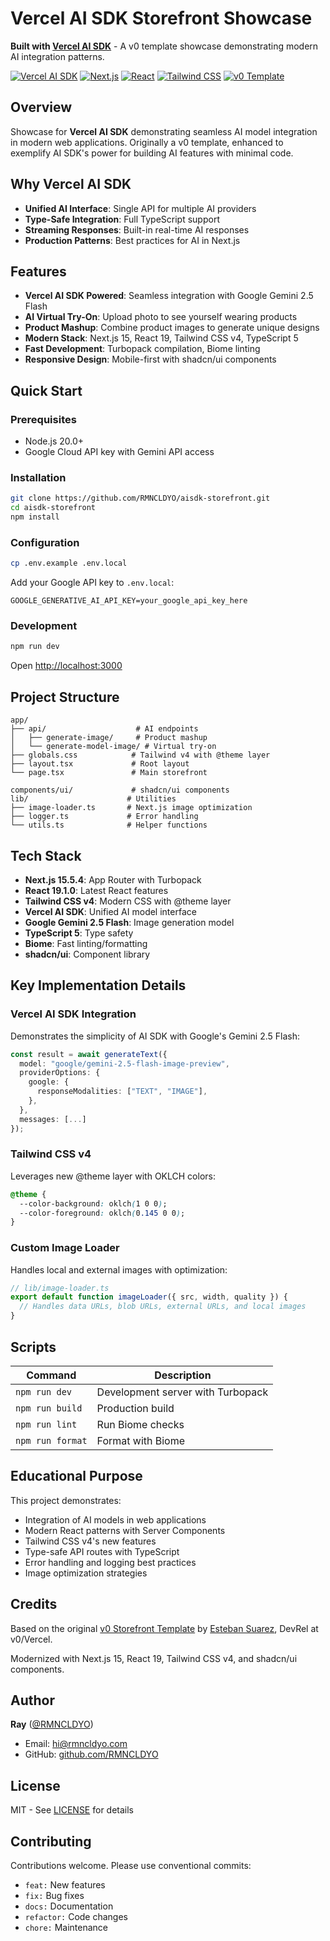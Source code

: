 # Vercel AI SDK Storefront Showcase

**Built with [Vercel AI SDK](https://sdk.vercel.ai)** - A v0 template showcase demonstrating modern AI integration patterns.

[![Vercel AI SDK](https://img.shields.io/badge/Vercel_AI_SDK-5.0.52-FF6B6B?style=flat-square&logo=vercel)](https://sdk.vercel.ai)
[![Next.js](https://img.shields.io/badge/Next.js-15.5.4-black?style=flat-square)](https://nextjs.org)
[![React](https://img.shields.io/badge/React-19.1.0-61DAFB?style=flat-square)](https://react.dev)
[![Tailwind CSS](https://img.shields.io/badge/Tailwind_CSS-v4-38B2AC?style=flat-square)](https://tailwindcss.com)
[![v0 Template](https://img.shields.io/badge/v0-Template-purple?style=flat-square)](https://v0.dev)

## Overview

Showcase for **Vercel AI SDK** demonstrating seamless AI model integration in modern web applications. Originally a v0 template, enhanced to exemplify AI SDK's power for building AI features with minimal code.

## Why Vercel AI SDK

- **Unified AI Interface**: Single API for multiple AI providers
- **Type-Safe Integration**: Full TypeScript support
- **Streaming Responses**: Built-in real-time AI responses
- **Production Patterns**: Best practices for AI in Next.js

## Features

- **Vercel AI SDK Powered**: Seamless integration with Google Gemini 2.5 Flash
- **AI Virtual Try-On**: Upload photo to see yourself wearing products
- **Product Mashup**: Combine product images to generate unique designs
- **Modern Stack**: Next.js 15, React 19, Tailwind CSS v4, TypeScript 5
- **Fast Development**: Turbopack compilation, Biome linting
- **Responsive Design**: Mobile-first with shadcn/ui components

## Quick Start

### Prerequisites

- Node.js 20.0+
- Google Cloud API key with Gemini API access

### Installation

```bash
git clone https://github.com/RMNCLDYO/aisdk-storefront.git
cd aisdk-storefront
npm install
```

### Configuration

```bash
cp .env.example .env.local
```

Add your Google API key to `.env.local`:
```env
GOOGLE_GENERATIVE_AI_API_KEY=your_google_api_key_here
```

### Development

```bash
npm run dev
```

Open [http://localhost:3000](http://localhost:3000)

## Project Structure

```
app/
├── api/                    # AI endpoints
│   ├── generate-image/     # Product mashup
│   └── generate-model-image/ # Virtual try-on
├── globals.css            # Tailwind v4 with @theme layer
├── layout.tsx             # Root layout
└── page.tsx               # Main storefront

components/ui/             # shadcn/ui components
lib/                      # Utilities
├── image-loader.ts       # Next.js image optimization
├── logger.ts             # Error handling
└── utils.ts              # Helper functions
```

## Tech Stack

- **Next.js 15.5.4**: App Router with Turbopack
- **React 19.1.0**: Latest React features
- **Tailwind CSS v4**: Modern CSS with @theme layer
- **Vercel AI SDK**: Unified AI model interface
- **Google Gemini 2.5 Flash**: Image generation model
- **TypeScript 5**: Type safety
- **Biome**: Fast linting/formatting
- **shadcn/ui**: Component library

## Key Implementation Details

### Vercel AI SDK Integration

Demonstrates the simplicity of AI SDK with Google's Gemini 2.5 Flash:

```typescript
const result = await generateText({
  model: "google/gemini-2.5-flash-image-preview",
  providerOptions: {
    google: {
      responseModalities: ["TEXT", "IMAGE"],
    },
  },
  messages: [...]
});
```

### Tailwind CSS v4

Leverages new @theme layer with OKLCH colors:

```css
@theme {
  --color-background: oklch(1 0 0);
  --color-foreground: oklch(0.145 0 0);
}
```

### Custom Image Loader

Handles local and external images with optimization:

```typescript
// lib/image-loader.ts
export default function imageLoader({ src, width, quality }) {
  // Handles data URLs, blob URLs, external URLs, and local images
}
```

## Scripts

| Command | Description |
|---------|------------|
| `npm run dev` | Development server with Turbopack |
| `npm run build` | Production build |
| `npm run lint` | Run Biome checks |
| `npm run format` | Format with Biome |

## Educational Purpose

This project demonstrates:
- Integration of AI models in web applications
- Modern React patterns with Server Components
- Tailwind CSS v4's new features
- Type-safe API routes with TypeScript
- Error handling and logging best practices
- Image optimization strategies

## Credits

Based on the original [v0 Storefront Template](https://v0.app/templates/storefront-w-nano-banana-ai-sdk-ai-gateway-XAMOoZPMUO5) by [Esteban Suarez](https://x.com/EstebanSuarez), DevRel at v0/Vercel.

Modernized with Next.js 15, React 19, Tailwind CSS v4, and shadcn/ui components.

## Author

**Ray** ([@RMNCLDYO](https://github.com/RMNCLDYO))
- Email: hi@rmncldyo.com
- GitHub: [github.com/RMNCLDYO](https://github.com/RMNCLDYO)

## License

MIT - See [LICENSE](LICENSE) for details

## Contributing

Contributions welcome. Please use conventional commits:
- `feat:` New features
- `fix:` Bug fixes
- `docs:` Documentation
- `refactor:` Code changes
- `chore:` Maintenance
